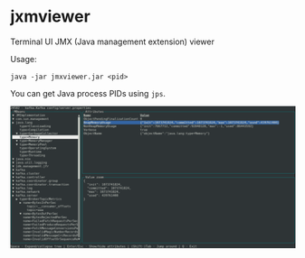 # jxmviewer
Terminal UI JMX (Java management extension) viewer

Usage:
```shell
java -jar jmxviewer.jar <pid>
```

You can get Java process PIDs using `jps`.

![screenshot](doc/screen.png "Screenshot")
